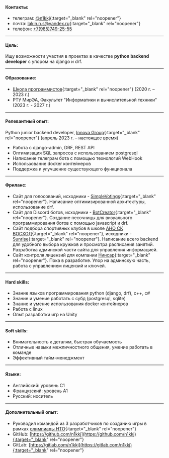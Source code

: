 #### Контакты:

- телеграм: [@n1kkj](https://t.me/n1kkj){:target="_blank" rel="noopener"}
- почта: [lakin.n.s@yandex.ru](mailto:lakin.n.s@yandex.ru){:target="_blank" rel="noopener"}
- телефон: [+7(985)749-25-55](tel:+7-985-749-25-55) 
  **<div class="mob"><ul><li><a href="vcard.vcf">сохранить контакт</a></li></ul></div>**

---
#### Цель:

Ищу возможности участия в проектах в качестве **python backend developer** с упором на django и drf.

---
#### Образование:
- [Школа программистов](https://informatics.ru/branches/prospektmira/?utm_medium=maps&utm_source=yamaps&ysclid=lqqk4zzk0897294546){:target="_blank" rel="noopener"}
 (2020 г. – 2023 г.)
- РТУ МирЭА, Факультет "Информатики и вычислительной техники" (2023 г. - 2027 г.)

---
#### Релевантный опыт:

Python junior backend developer, [Innova Group](https://innovacompanies.com/){:target="_blank" rel="noopener"} (апрель 2023 г. – настоящее время)
- Работа с django-admin, DRF, REST API
- Оптимизация SQL запросов с использованием postgresql
- Написание телеграм бота с помощью технологий WebHook
- Использование docker контейнеров
- Поддержка и улучшение существующего функционала

---
#### Фриланс:

- Сайт для голосований, исходники - [SimpleVotings](https://gitlab.com/n1kkj/simple_votings){:target="_blank" rel="noopener"}. Написание оптимизированной архитектуры, использование drf.
- Сайт для Discord ботов, исходники - [BotCreator](https://gitlab.com/n1kkj/botcreator){:target="_blank" rel="noopener"}. Создание песочницы для визуального программирования ботов с помощью javascript и drf.
- Сайт подбора спортивных клубов в школе [АНО СК ВОСХОД](https://vk.com/sunrise.russia){:target="_blank" rel="noopener"}, исходники - [Sunrise](https://github.com/JaydenPears/sunrise){:target="_blank" rel="noopener"}. Написание всего backend для удобного выбора кружков и просмотра расписания занятий. Разработка админской части сайта для управления информацией. 
- Сайт контроля лицензий для компании [Нинсар](https://ninsar.pro/){:target="_blank" rel="noopener"}. Пока в разработке. Упор на админскую часть, работа с управлением лицензий и ключей.

---
#### Hard skills:

- Знание языков программирования python (django, drf), c++, c#
- Знание и умение работать с субд (postgresql, sqlite)
- Знание и умение использования docker контейнеров
- Работа с linux
- Опыт разработки игр на Unity

---
#### Soft skills:

- Внимательность к деталям, быстрая обучаемость
- Отличные навыки межличностного общения, умение работать в команде
- Эффективный тайм-менеджмент

---
#### Языки:
- Английский: уровень C1
- Французский: уровень A1
- Русский: носитель

---
#### Дополнительный опыт:

- Руководил командой из 3 разработчиков по созданию игры в рамках [олимпиады НТО](https://ntcontest.ru/tracks/nto-school/proekt-sozdaniya-virtualnykh-mirov/razrabotka-komputernih-igr/){:target="_blank" rel="noopener"}
- GitHub: [https://github.com/n1kkj](https://github.com/n1kkj){:target="_blank" rel="noopener"}
- GitLab: [https://gitlab.com/n1kkj](https://gitlab.com/n1kkj){:target="_blank" rel="noopener"}

<style>
@media only screen and (max-width: 480px) {
  .pc{
    display: none;
  }
}

@media only screen and (min-width: 480px) {
  .mob{
    display: none;
  }
}
  
.inner{
    max-width: 800px;
}
</style>
